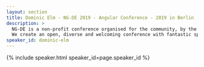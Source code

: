 ```yaml
---
layout: section
title: Dominic Elm - NG-DE 2019 - Angular Conference - 2019 in Berlin
description: >
  NG-DE is a non-profit conference organised for the community, by the community.
  We create an open, diverse and welcoming conference with fantastic speakers and a warm and friendly environment. 
speaker_id: dominic-elm
---
```


{% include speaker.html speaker_id=page.speaker_id %}
